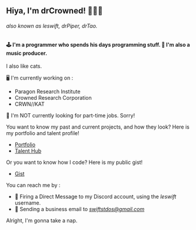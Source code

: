 ## Hiya, I'm drCrowned! 😶‍🌫️👑
###### also known as leswift, drPiper, drTao.

#### 🕹️ I'm a programmer who spends his days programming stuff. 🎵 I'm also a music producer.
I also like cats.

🖥️ I'm currently working on :
- Paragon Research Institute
- Crowned Research Corporation
- CRWN//KAT

💼 I'm NOT currently looking for part-time jobs. Sorry!

You want to know my past and current projects, and how they look? Here is my portfolio and talent profile!
- [Portfolio](https://www.canva.com/design/DAGhFlDjwGg/Em6F41Nx8fbsVps3eNPcJQ/view?utm_content=DAGhFlDjwGg&utm_campaign=designshare&utm_medium=link2&utm_source=uniquelinks&utlId=h3fdfff09d0)
- [Talent Hub](https://create.roblox.com/talent/creators/924786870)

Or you want to know how I code? Here is my public gist!
- [Gist](https://gist.github.com/drCrowned/fda9e15b794ec3a41350a0f676de4fee)

You can reach me by :
- 💬 Firing a Direct Message to my Discord account, using the *leswift* username.
- 📨 Sending a business email to *swiftstdos@gmail.com*

Alright, I'm gonna take a nap.
